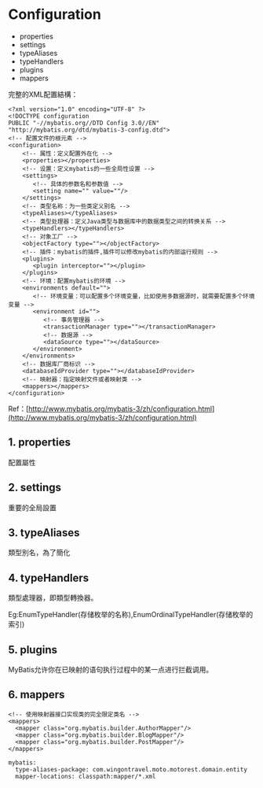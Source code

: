 # Configuration

* properties
* settings
* typeAliases
* typeHandlers
* plugins
* mappers 

完整的XML配置結構：

```markup
<?xml version="1.0" encoding="UTF-8" ?>  
<!DOCTYPE configuration  
PUBLIC "-//mybatis.org//DTD Config 3.0//EN"  
"http://mybatis.org/dtd/mybatis-3-config.dtd">  
<!-- 配置文件的根元素 -->  
<configuration>  
    <!-- 属性：定义配置外在化 -->  
    <properties></properties>  
    <!-- 设置：定义mybatis的一些全局性设置 -->  
    <settings>  
       <!-- 具体的参数名和参数值 -->  
       <setting name="" value=""/>   
    </settings>  
    <!-- 类型名称：为一些类定义别名 -->  
    <typeAliases></typeAliases>  
    <!-- 类型处理器：定义Java类型与数据库中的数据类型之间的转换关系 -->  
    <typeHandlers></typeHandlers>  
    <!-- 对象工厂 -->  
    <objectFactory type=""></objectFactory>  
    <!-- 插件：mybatis的插件,插件可以修改mybatis的内部运行规则 -->  
    <plugins>  
       <plugin interceptor=""></plugin>  
    </plugins>  
    <!-- 环境：配置mybatis的环境 -->  
    <environments default="">  
       <!-- 环境变量：可以配置多个环境变量，比如使用多数据源时，就需要配置多个环境变量 -->  
       <environment id="">  
          <!-- 事务管理器 -->  
          <transactionManager type=""></transactionManager>  
          <!-- 数据源 -->  
          <dataSource type=""></dataSource>  
       </environment>   
    </environments>  
    <!-- 数据库厂商标识 -->  
    <databaseIdProvider type=""></databaseIdProvider>  
    <!-- 映射器：指定映射文件或者映射类 -->  
    <mappers></mappers>  
</configuration>
```

Ref：[http://www.mybatis.org/mybatis-3/zh/configuration.html](http://www.mybatis.org/mybatis-3/zh/configuration.html)

## 1. properties

配置屬性

## 2. settings

重要的全局設置

## 3. typeAliases

類型別名，為了簡化

## 4. typeHandlers

類型處理器，即類型轉換器。

Eg:EnumTypeHandler\(存储枚举的名称\),EnumOrdinalTypeHandler\(存储枚举的索引\)

## 5. plugins

MyBatis允许你在已映射的语句执行过程中的某一点进行拦截调用。

## 6. mappers

```markup
<!-- 使用映射器接口实现类的完全限定类名 -->
<mappers>
  <mapper class="org.mybatis.builder.AuthorMapper"/>
  <mapper class="org.mybatis.builder.BlogMapper"/>
  <mapper class="org.mybatis.builder.PostMapper"/>
</mappers>
```

```text
mybatis:
  type-aliases-package: com.wingontravel.moto.motorest.domain.entity
  mapper-locations: classpath:mapper/*.xml
```

